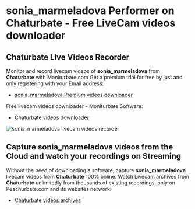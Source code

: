 # sonia_marmeladova Performer on Chaturbate - Free LiveCam videos downloader

## Chaturbate Live Videos Recorder

Monitor and record livecam videos of **sonia_marmeladova** from **Chaturbate** with Moniturbate.com
Get a premium trial for free by just and only registering with your Email address:
* [sonia_marmeladova Premium videos downloader](https://moniturbate.com/request-demo-licence-key.html)

Free livecam videos downloader - Moniturbate Software:
* [Chaturbate videos downloader](https://moniturbate.com/moniturbate-download-software.html)

![sonia_marmeladova livecam videos recorder](https://peachurnet.com/templates/moniturbate-software.png)


## Capture sonia_marmeladova videos from the Cloud and watch your recordings on Streaming

Without the need of downloading a software, capture **sonia_marmeladova** livecam videos from **Chaturbate** 100% online.
Watch Livecam archives from **Chaturbate** unlimitedly from thousands of existing recordings, only on Peachurbate.com and its websites network:
* [Chaturbate videos archives](https://peachurnet.com/)